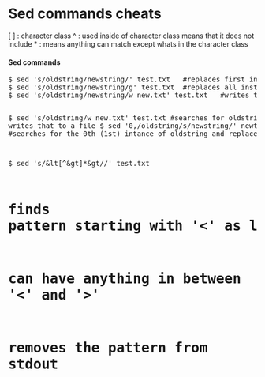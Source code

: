 Sed commands cheats
===================

<p>
[ ] : character class
^   : used inside of character class means that it does not include 
*   : means anything can match except whats in the character class

<h4>Sed commands</h4>
<pre>
$ sed 's/oldstring/newstring/' test.txt   #replaces first instance of oldstring with newstring
$ sed 's/oldstring/newstring/g' test.txt  #replaces all instances of oldstring with newstring
$ sed 's/oldstring/newstring/w new.txt' test.txt   #writes the replacements to a new file

$ sed 's/oldstring/w new.txt' test.txt   #searches for oldstring and writes that to a file
$ sed '0,/oldstring/s/newstring/' newtest.txt   #searches for the 0th (1st) intance of oldstring and replaces it

$ sed 's/&lt[^&gt]*&gt//' test.txt
# finds pattern starting with '<' as long as it isnt followed by '>'
# can have anything in between '<' and '>'
# removes the pattern from stdout
</pre>
